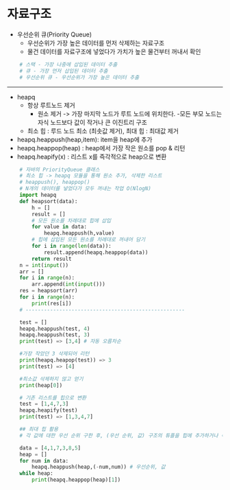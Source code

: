 # 자료구조
- 우선순위 큐(Priority Queue)
    - 우선순위가 가장 높은 데이터를 먼저 삭제하는 자료구조
    - 물건 데이터를 자료구조에 넣었다가 가치가 높은 물건부터 꺼내서 확인
```python
    # 스택 - 가장 나중에 삽입된 데이터 추출
    # 큐 - 가장 먼저 삽입된 데이터 추출
    # 우선순위 큐 - 우선순위가 가장 높은 데이터 추출
```
---

- heapq
    - 항상 루트노드 제거
        - 원소 제거 -> 가장 마지막 노드가 루트 노드에 위치한다.
    -모든 부모 노드는 자식 노드보다 값이 작거나 큰 이진트리 구조
    - 최소 힙 : 루드 노드 최소 (최솟값 제거), 최대 힙 : 최대값 제거
- heapq.heappush(heap,item): item을 heap에 추가
- heapq.heappop(heap) : heap에서 가장 작은 원소를 pop & 리턴
- heapq.heapify(x) : 리스트 x를 즉각적으로 heap으로 변환

```python
    # 자바의 PriorityQueue 클래스 
    # 최소 힙 -> heapq 모듈을 통해 원소 추가, 삭제한 리스트
    # heappush(), heappop()
    # N개의 데이터를 넣었다가 모두 꺼내는 작업 O(NlogN)
    import heapq
    def heapsort(data):
        h = []
        result = []
        # 모든 원소를 차례대로 힙에 삽입
        for value in data:
            heapq.heappush(h,value)
        # 힙에 삽입된 모든 원소를 차례대로 꺼내어 담기
        for i in range(len(data)):
            result.append(heapq.heappop(data))
        return result
    n = int(input())
    arr = []
    for i in range(n):
        arr.append(int(input()))
    res = heapsort(arr)
    for i in range(n):
        print(res[i])
    # ----------------------------------------------------

    test = []
    heapq.heappush(test, 4)
    heapq.heappush(test, 3)
    print(test) => [3,4] # 자동 오름차순

    #가장 작았던 3 삭제되어 리턴
    print(heapq.heapop(test)) => 3
    print(test) => [4]

    #최소값 삭제하지 않고 얻기
    print(heap[0])

    # 기존 리스트를 힙으로 변환
    test = [1,4,7,3]
    heapq.heapify(test)
    print(test) => [1,3,4,7]

    ## 최대 힙 활용
    # 각 값에 대한 우선 순위 구한 후, (우선 순위, 값) 구조의 튜플을 힙에 추가하거나 삭제하면 된다. 값을 읽어올 때는 각 튜플에서 인덱스 1에 있는 값을 취하면 된다.

    data = [4,1,7,3,8,5]
    heap = []
    for num in data:
        heapq.heappush(heap,(-num,num)) # 우선순위, 값
    while heap:
        print(heapq.heappop(heap)[1])

```